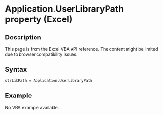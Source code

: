 # Application.UserLibraryPath property (Excel)

## Description
This page is from the Excel VBA API reference. The content might be limited due to browser compatibility issues.

## Syntax
```vba
strLibPath = Application.UserLibraryPath
```

## Example
No VBA example available.
